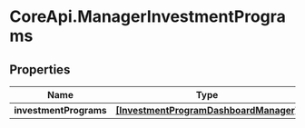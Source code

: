 # CoreApi.ManagerInvestmentPrograms

## Properties
Name | Type | Description | Notes
------------ | ------------- | ------------- | -------------
**investmentPrograms** | [**[InvestmentProgramDashboardManager]**](InvestmentProgramDashboardManager.md) |  | [optional] 


